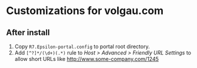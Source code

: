 ﻿# Customizations for volgau.com

## After install

1. Copy `R7.Epsilon-portal.config` to portal root directory.
2. Add `[^?]*/(\d+)(.*)` rule to *Host &gt; Advanced &gt; Friendly URL Settings* 
to allow short URLs like http://www.some-company.com/1245
